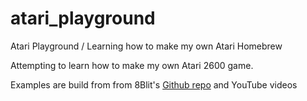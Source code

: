 # atari_playground
Atari Playground / Learning how to make my own Atari Homebrew

Attempting to learn how to make my own Atari 2600 game. 

Examples are build from from 8Blit's [Github repo](https://github.com/kreiach/8Blit) and YouTube videos 
